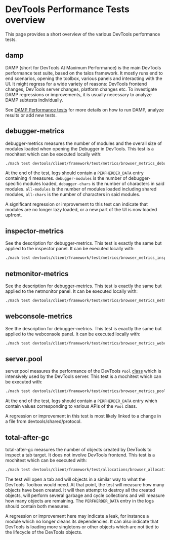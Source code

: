 # DevTools Performance Tests overview

This page provides a short overview of the various DevTools performance tests.

## damp

DAMP (short for DevTools At Maximum Performance) is the main DevTools performance test suite, based on the talos framework. It mostly runs end to end scenarios, opening the toolbox, various panels and interacting with the UI. It might regress for a wide variety of reasons: DevTools frontend changes, DevTools server changes, platform changes etc. To investigate DAMP regressions or improvements, it is usually necessary to analyze DAMP subtests individually.

See [DAMP Performance tests](performance-tests-damp.md) for more details on how to run DAMP, analyze results or add new tests.

## debugger-metrics

debugger-metrics measures the number of modules and the overall size of modules loaded when opening the Debugger in DevTools. This test is a mochitest which can be executed locally with:

```bash
./mach test devtools/client/framework/test/metrics/browser_metrics_debugger.js --headless
```

At the end of the test, logs should contain a `PERFHERDER_DATA` entry containing 4 measures. `debugger-modules` is the number of debugger-specific modules loaded, `debugger-chars` is the number of characters in said modules. `all-modules` is the number of modules loaded including shared modules, `all-chars` is the number of characters in said modules.

A significant regression or improvement to this test can indicate that modules are no longer lazy loaded, or a new part of the UI is now loaded upfront.

## inspector-metrics

See the description for debugger-metrics. This test is exactly the same but applied to the inspector panel. It can be executed locally with:

```bash
./mach test devtools/client/framework/test/metrics/browser_metrics_inspector.js --headless
```

## netmonitor-metrics

See the description for debugger-metrics. This test is exactly the same but applied to the netmonitor panel. It can be executed locally with:

```bash
./mach test devtools/client/framework/test/metrics/browser_metrics_netmonitor.js --headless
```

## webconsole-metrics

See the description for debugger-metrics. This test is exactly the same but applied to the webconsole panel. It can be executed locally with:

```bash
./mach test devtools/client/framework/test/metrics/browser_metrics_webconsole.js --headless
```

## server.pool

server.pool measures the performance of the DevTools `Pool` [class](https://searchfox.org/mozilla-central/source/devtools/shared/protocol/Pool.js) which is intensively used by the DevTools server. This test is a mochitest which can be executed with:

```bash
./mach test devtools/client/framework/test/metrics/browser_metrics_pool.js --headless
```

At the end of the test, logs should contain a `PERFHERDER_DATA` entry which contain values corresponding to various APIs of the `Pool` class.

A regression or improvement in this test is most likely linked to a change in a file from devtools/shared/protocol.

## total-after-gc

total-after-gc measures the number of objects created by DevTools to inspect a tab target. It does not involve DevTools frontend. This test is a mochitest which can be executed with:

```bash
./mach test devtools/client/framework/test/allocations/browser_allocations_target.js --headless
```

The test will open a tab and will objects in a similar way to what the DevTools Toolbox would need. At that point, the test will measure how many objects have been created. It will then attempt to destroy all the created objects, will perform several garbage and cycle collections and will measure how many objects are remaining. The `PERFHERDER_DATA` entry in the logs should contain both measures.

A regression or improvement here may indicate a leak, for instance a module which no longer cleans its dependencies. It can also indicate that DevTools is loading more singletons or other objects which are not tied to the lifecycle of the DevTools objects.
